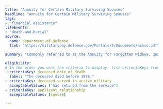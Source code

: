 ```yaml
---
title: "Annuity for Certain Military Surviving Spouses"
headline: "Annuity for Certain Military Surviving Spouses"
tags: 
- "financial assistance"
lifeEvents: 
- "death-and-burial"
source:
  name: department-of-defense
  link: "https://militarypay.defense.gov/Portals/3/Documents/acmss.pdf"

summary: "Commonly referred to as the Annuity for Forgotten Widows, qualified surviving spouses of members of the Uniformed Services may be eligible for financial support."

eligibility:
# In the order you want the criteria to display, list criteriaKeys from the csv here, each followed by a comma-separated list of which values indicate eligibility for that criteria. Wrap individual values in quotes if they have inner commas.
- criteriaKey: deceased_date_of_death
  label: "The deceased died before 1978."
- criteriaKey: deceased_served_in_active_military
  acceptableValues: ["had retired from the service"]
- criteriaKey: applicant_relationship
  acceptableValues: [spouse]

---
```

